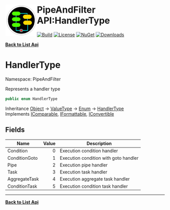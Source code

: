 # <img align="left" width="100" height="100" src="../images/icon.png">PipeAndFilter API:HandlerType 

[![Build](https://github.com/FRACerqueira/PipeAndFilter/workflows/Build/badge.svg)](https://github.com/FRACerqueira/PipeAndFilter/actions/workflows/build.yml)
[![License](https://img.shields.io/badge/License-MIT-brightgreen.svg)](https://github.com/FRACerqueira/PipeAndFilter/blob/master/LICENSE)
[![NuGet](https://img.shields.io/nuget/v/PipeAndFilter)](https://www.nuget.org/packages/PipeAndFilter/)
[![Downloads](https://img.shields.io/nuget/dt/PipeAndFilter)](https://www.nuget.org/packages/PipeAndFilter/)

[**Back to List Api**](./apis.md)

# HandlerType

Namespace: PipeAndFilter

Represents a handler type

```csharp
public enum HandlerType
```

Inheritance [Object](https://docs.microsoft.com/en-us/dotnet/api/system.object) → [ValueType](https://docs.microsoft.com/en-us/dotnet/api/system.valuetype) → [Enum](https://docs.microsoft.com/en-us/dotnet/api/system.enum) → [HandlerType](./pipeandfilter.handlertype.md)<br>
Implements [IComparable](https://docs.microsoft.com/en-us/dotnet/api/system.icomparable), [IFormattable](https://docs.microsoft.com/en-us/dotnet/api/system.iformattable), [IConvertible](https://docs.microsoft.com/en-us/dotnet/api/system.iconvertible)

## Fields

| Name | Value | Description |
| --- | --: | --- |
| Condition | 0 | Execution condition handler |
| ConditionGoto | 1 | Execution condition with goto handler |
| Pipe | 2 | Execution pipe handler |
| Task | 3 | Execution task handler |
| AggregateTask | 4 | Execution aggregate task handler |
| ConditionTask | 5 | Execution condition task handler |


- - -
[**Back to List Api**](./apis.md)
